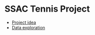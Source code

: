 # SSAC Tennis Project 

* [Project idea](https://docs.google.com/document/d/1_H4kyy7kyTfQj08BR2pbYswCi5iJCHgxvdHfm3SCsYo/edit?usp=sharing)
* [Data exploration](https://docs.google.com/document/d/1CjEUxZTnZvAORdCJosIarpgrrQqAp1YwLIZeIXx7hy8/edit?usp=sharing)
